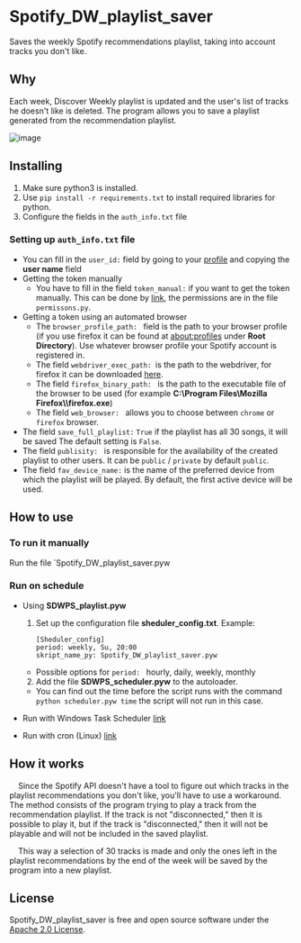 ﻿
Spotify_DW_playlist_saver
===
 Saves the weekly Spotify recommendations playlist, taking into account tracks you don't like.

Why 
--- 
 Each week, Discover Weekly playlist is updated and the user's list of tracks he doesn't like is deleted. The program allows you to save a playlist generated from the recommendation playlist. 
 
 ![image](https://user-images.githubusercontent.com/54314123/132143250-be86711c-0662-4cf0-9106-cb65e718257f.png)



Installing
---
1. Make sure python3 is installed.
1. Use `pip install -r requirements.txt` to install    required libraries for python.
1. Configure the fields in the `auth_info.txt` file


### Setting up `auth_info.txt` file
- You can fill in the `user_id:` field by going to your [profile](https://www.spotify.com/ru-ru/account/overview/?utm_source=spotify&utm_medium=menu&utm_campaign=your_account) and copying the **user name** field
- Getting the token manually
	- You have to fill in the field `token_manual:` if you want to get the token manually. This can be done by [link](https://developer.spotify.com/console/get-album/), the permissions are in the file `permissons.py`.
- Getting a token using an automated browser
	- The `browser_profile_path: ` field is the path to your browser profile (if you use firefox it can be found at [about:profiles](about:profiles) under **Root Directory**). Use whatever browser profile your Spotify account is registered in.
	- The field `webdriver_exec_path: `is the path to the webdriver, for firefox it can be downloaded [here](https://github.com/mozilla/geckodriver/releases/tag/v0.29.1).
	- The field `firefox_binary_path: ` is the path to the executable file of the browser to be used (for example **C:\\Program Files\\Mozilla Firefox\\\firefox.exe**)
	- The field `web_browser: ` allows you to choose between `chrome` or `firefox` browser.
- The field `save_full_playlist:` 
`True` if the playlist has all 30 songs, it will be saved
The default setting is `False`.
- The field `publisity: ` is responsible for the availability of the created playlist to other users. It can be `public` / `private` by default `public`.
- The field `fav_device_name:` is the name of the preferred device from which the playlist will be played. By default, the first active device will be used.


How to use
---

### To run it manually

   Run the file `Spotify_DW_playlist_saver.pyw

### Run on schedule
- Using **SDWPS_playlist.pyw** 
	1.  Set up the configuration file **sheduler_config.txt**.
		Example:

			[Sheduler_config]
			period: weekly, Su, 20:00
			skript_name_py: Spotify_DW_playlist_saver.pyw 
	

	- Possible options for `period: ` hourly, daily, weekly, monthly
		
	2. Add the file **SDWPS_scheduler.pyw** to the autoloader.
	- You can find out the time before the script runs with the command `python ѕсheduler.pyw time` the script will not run in this case.

- Run with Windows Task Scheduler [link](https://www.windowscentral.com/how-create-automated-task-using-task-scheduler-windows-10)
- Run with cron (Linux) [link](https://www.jessicayung.com/automate-running-a-script-using-crontab/)





How it works
---
&nbsp;&nbsp;&nbsp;&nbsp;Since the Spotify API doesn't have a tool to figure out which tracks in the playlist recommendations you don't like, you'll have to use a workaround.
The method consists of the program trying to play a track from the recommendation playlist. If the track is not "disconnected," then it is possible to play it, but if the track is "disconnected," then it will not be playable and will not be included in the saved playlist. 

&nbsp;&nbsp;&nbsp;&nbsp;This way a selection of 30 tracks is made and only the ones left in the playlist recommendations by the end of the week will be saved by the program into a new playlist.


License
---
Spotify_DW_playlist_saver is free and open source software under the [Apache 2.0 License](https://github.com/create-go-app/cli/blob/master/LICENSE).

